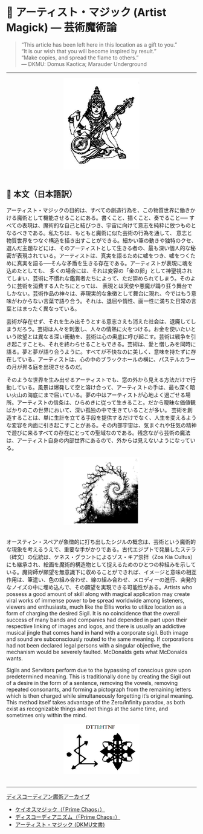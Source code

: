 # 🎨 アーティスト・マジック (Artist Magick) — 芸術魔術論

> “This article has been left here in this location as a gift to you.”  
> “It is our wish that you will become inspired by result.”  
> “Make copies, and spread the flame to others.”  
> — DKMU: Domus Kaotica; Marauder Underground

---

<div align="center">
<img src="artist_magic.png" width="200">
</div>
<br>

## 📜 本文（日本語訳）

アーティスト・マジックの目的は、すべての創造行為を、この物質世界に働きかける魔術として機能させることにある。書くこと、描くこと、奏でること──
すべての表現は、魔術的な自己と結びつき、宇宙に向けて意志を純粋に放つものとなるべきである。私たちは、もともと魔術に似た芸術の行為を通して、
意志と物質世界をつなぐ構造を描き出すことができる。細かい筆の動きや独特のクセ、選んだ主題などには、そのアーティストとして生きる者の、最も深い個人的な秘密が表現されている。アーティストは、真実を語るために嘘をつき、嘘をつくために真実を語る──そんな矛盾を生きる存在である。アーティストが表現に魂を込めたとしても、
多くの場合には、それは変容の「金の卵」として神聖視されてしまい、芸術に不慣れな鑑賞者たちによって、ただ崇められてしまう。そのように芸術を消費する人たちにとっては、
表現とは天使や悪魔が踊り狂う舞台でしかない。芸術作品の神々は、非現実的な象徴として舞台に現れ、今ではもう意味がわからない言葉で語り合う。それは、退屈や惰性、画一性に満ちた日常の言葉とはまったく異なっている。

芸術が存在せず、それを生み出そうとする意志さえも消えた社会は、退廃してしまうだろう。芸術は人々を刺激し、人々の情熱に火をつける。お金を使いたいという欲望とは異なる深い衝動を、芸術は心の奥底に呼び起こす。芸術は戦争を引き起こすことも、それを終わらせることもできる。芸術は、愛と憎しみを同時に語る。夢と夢が語り合うように。すべてが不快なのに美しく、意味を持たずに存在している。アーティストは、心の中のブラックホールの横に、パステルカラーの月が昇る庭を出現させるのだ。

そのような世界を生み出せるアーティストでも、窓の外から見える方法だけで行動している。風景は爆発して空と溶け合って、アーティストの手は、最も深く暗い火山の海底にまで届いている。夢の中はアーティストが心地よく過ごせる場所。アーティストの信条は、ひらめきに従って生きること。だから曖昧な価値観ばかりのこの世界において、深い孤独の中で生きていることが多い。 芸術を創造することは、単に生計を立てる手段を提供するだけでなく、人生を変えるような変容を内面に引き起こすことがある。その内部宇宙は、気まぐれや狂気の精神で遊びに来るすべての存在にとっての聖域なのである。残念ながら芸術の魔法は、アーティスト自身の内部世界にあるので、外からは見えないようになっている。

<div align="center">
<img src="atrist-magic-chaos.png" width="200">
</div>
<br>

オースティン・スペアが象徴的に打ち出したシジルの概念は、芸術という魔術的な現象を考えるうえで、重要な手がかりである。古代エジプトで発展したステラ（碑文）の伝統は、ケネス・グラントによるゾス・キア崇拝（Zos Kia Cultus）にも継承され、絵画を魔術的構造物として捉えるためのひとつの枠組みを示している。魔術師が願望を無意識下に収めることができれば、イメージと意味の相互作用は、筆遣い、色の組み合わせ、線の組み合わせ、メロディーの進行、突発的なノイズの中に埋め込んで、その願望を実現できる可能性がある。Artists who possess a
good amount of skill along with magical application may create viral works of immense
power to be spread worldwide among listeners, viewers and enthusiasts, much like the
Ellis works to utilize location as a form of charging the desired Sigil. It is no
coincidence that the overall success of many bands and companies had depended in
part upon their respective linking of images and logos, and there is usually an
addictive musical jingle that comes hand in hand with a corporate sigil. Both image
and sound are subconsciously routed to the same meaning. If corporations had not
been declared legal persons with a singular objective, the mechanism would be
severely faulted. McDonalds gets what McDonalds wants.

Sigils and Servitors perform due to the bypassing of conscious gaze upon
predetermined meaning. This is traditionally done by creating the Sigil out of a desire
in the form of a sentence, removing the vowels, removing repeated consonants, and
forming a pictograph from the remaining letters which is then charged while
simultaneously forgetting it’s original meaning. This method itself takes advantage of
the Zero/Infinity paradox, as both exist as recognizable things and not things at the
same time, and sometimes only within the mind.

<div align="center">
<img src="dtti-htnf.png" width="200">
</div>
<br>

---

[ディスコーディアン魔術アーカイブ](https://github.com/ravensgate-tux/Discordianism_ksc/blob/main/README.md)

- [ケイオスマジック（「Prime Chaos」）](https://github.com/ravensgate-tux/sorcier_catalogue/blob/main/README.md#PHH00)  
- [ディスコーディアニズム（「Prime Chaos」）](https://github.com/ravensgate-tux/sorcier_catalogue/blob/main/README.md#PHH01)  
- [アーティスト・マジック (DKMU文書)](artist_magic.md)
